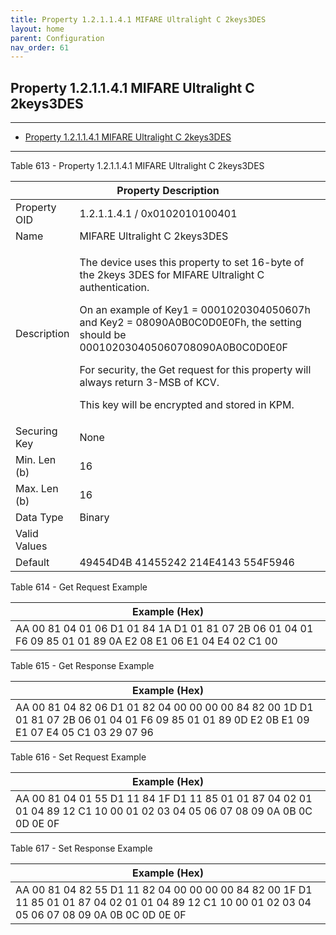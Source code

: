 ```yaml
---
title: Property 1.2.1.1.4.1 MIFARE Ultralight C 2keys3DES
layout: home
parent: Configuration
nav_order: 61
---
```


## Property 1.2.1.1.4.1 MIFARE Ultralight C 2keys3DES

---

- [Property 1.2.1.1.4.1 MIFARE Ultralight C 2keys3DES](#property-121141-mifare-ultralight-c-2keys3des)

---


Table 613 - Property 1.2.1.1.4.1 MIFARE Ultralight C 2keys3DES

<table>
<colgroup>
<col style="width: 14%" />
<col style="width: 85%" />
</colgroup>
<thead>
<tr>
<th colspan="2">Property Description</th>
</tr>
</thead>
<tbody>
<tr>
<td>Property OID</td>
<td>1.2.1.1.4.1 / 0x0102010100401</td>
</tr>
<tr>
<td>Name</td>
<td>MIFARE Ultralight C 2keys3DES</td>
</tr>
<tr>
<td>Description</td>
<td><p>The device uses this property to set 16-byte of the 2keys 3DES
for MIFARE Ultralight C authentication.</p>
<p>On an example of Key1 = 0001020304050607h and Key2 =
08090A0B0C0D0E0Fh, the setting should be
000102030405060708090A0B0C0D0E0F</p>
<p>For security, the Get request for this property will always return
3-MSB of KCV.</p>
<p>This key will be encrypted and stored in KPM.</p></td>
</tr>
<tr>
<td>Securing Key</td>
<td>None</td>
</tr>
<tr>
<td>Min. Len (b)</td>
<td>16</td>
</tr>
<tr>
<td>Max. Len (b)</td>
<td>16</td>
</tr>
<tr>
<td>Data Type</td>
<td>Binary</td>
</tr>
<tr>
<td>Valid Values</td>
<td></td>
</tr>
<tr>
<td>Default</td>
<td>49454D4B 41455242 214E4143 554F5946</td>
</tr>
</tbody>
</table>

Table 614 - Get Request Example

| Example (Hex) |
|----|
| AA 00 81 04 01 06 D1 01 84 1A D1 01 81 07 2B 06 01 04 01 F6 09 85 01 01 89 0A E2 08 E1 06 E1 04 E4 02 C1 00 |

Table 615 - Get Response Example

| Example (Hex) |
|----|
| AA 00 81 04 82 06 D1 01 82 04 00 00 00 00 84 82 00 1D D1 01 81 07 2B 06 01 04 01 F6 09 85 01 01 89 0D E2 0B E1 09 E1 07 E4 05 C1 03 29 07 96 |

Table 616 - Set Request Example

| Example (Hex) |
|----|
| AA 00 81 04 01 55 D1 11 84 1F D1 11 85 01 01 87 04 02 01 01 04 89 12 C1 10 00 01 02 03 04 05 06 07 08 09 0A 0B 0C 0D 0E 0F |

Table 617 - Set Response Example

| Example (Hex) |
|----|
| AA 00 81 04 82 55 D1 11 82 04 00 00 00 00 84 82 00 1F D1 11 85 01 01 87 04 02 01 01 04 89 12 C1 10 00 01 02 03 04 05 06 07 08 09 0A 0B 0C 0D 0E 0F |

##